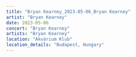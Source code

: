 ```yaml
---
title: "Bryan Kearney_2023-05-06_Bryan Kearney"
artist: "Bryan Kearney"
date: 2023-05-06
concert: "Bryan Kearney"
artists: "Bryan Kearney"
location: "Akvárium Klub"
location_details: "Budapest, Hungary"
---
```

